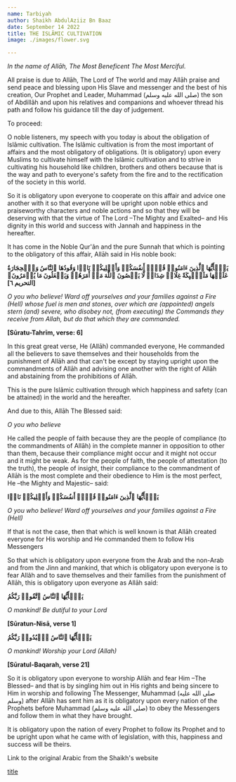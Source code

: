 ```yaml
---
name: Tarbiyah
author: Shaikh AbdulAziiz Bn Baaz
date: September 14 2022
title: THE ISLÃMIC CULTIVATION
image: ./images/flower.svg

---
```




 *In the name of Allāh, The Most Beneficent The Most Merciful.*

All praise is due to Allāh, The Lord of The world and may Allāh praise and send peace and blessing upon His Slave and messenger and the best of his creation, Our Prophet and Leader, Muhammad  (صلى الله عليه وسلم) the son of Abdillãh and upon his relatives and companions and whoever thread his path and follow his guidance till the day of judgement.

To proceed:

O noble listeners, my speech with you today is about the obligation of Islãmic cultivation. The Islãmic cultivation is from the most important of affairs and the most obligatory of obligations.  (It is obligatory) upon every Muslims to cultivate himself with the Islãmic cultivation and to strive in cultivating his household like children, brothers and others because that is the way and path to everyone's safety from the fire and to the rectification of the society in this world.

So it is obligatory upon everyone to cooperate on this affair and advice one another with it so that everyone will be upright upon noble ethics and praiseworthy characters and noble actions and so that they will be deserving with that the virtue of The Lord –The Mighty and Exalted– and His dignity in this world and success with Jannah and happiness in the hereafter.

It has come in the Noble Qur'ãn and the pure Sunnah that which is pointing to the obligatory of this affair, Allāh said in His noble book:

**یَـٰۤأَیُّهَا ٱلَّذِینَ ءَامَنُوا۟ قُوۤا۟ أَنفُسَكُمۡ وَأَهۡلِیكُمۡ نَارࣰا وَقُودُهَا ٱلنَّاسُ وَٱلۡحِجَارَةُ عَلَیۡهَا مَلَـٰۤىِٕكَةٌ غِلَاظࣱ شِدَادࣱ لَّا یَعۡصُونَ ٱللَّهَ مَاۤ أَمَرَهُمۡ وَیَفۡعَلُونَ مَا یُؤۡمَرُونَ﴾ [التحريم ٦]**

*O you who believe! Ward off yourselves and your families against a Fire (Hell) whose fuel is men and stones, over which are (appointed) angels stern (and) severe, who disobey not, (from executing) the Commands they receive from Allah, but do that which they are commanded.*

**[Sūratu-Tahrīm, verse: 6]**

In this great great verse, He (Allāh) commanded everyone, He commanded all the believers to save themselves and their households from the punishment of Allāh and that can't be except by staying upright upon the commandments of Allāh and advising one another with the right of Allāh and abstaining from the prohibitions of Allāh.

This is the pure Islãmic cultivation through which happiness and safety (can be attained) in the world and the hereafter.

And due to this, Allāh The Blessed said:

 *O you who believe*

He called the people of faith because they are the people of compliance (to the commandments of Allāh) in the complete manner in opposition to other than them, because their compliance might occur and it might not occur and it might be weak. As for the people of faith, the people of attestation (to the truth), the people of insight, their compliance to the commandment of Allāh is the most complete and their obedience to Him is the most perfect, He –the Mighty and Majestic– said:

**یَـٰۤأَیُّهَا ٱلَّذِینَ ءَامَنُوا۟ قُوۤا۟ أَنفُسَكُمۡ وَأَهۡلِیكُمۡ نَارࣰا**

*O you who believe! Ward off yourselves and your families against a Fire (Hell)*

If that is not the case, then that which is well known is that Allāh created everyone for His worship and He commanded them to follow His Messengers

So that which is obligatory upon everyone from the Arab and the non-Arab and from the Jinn and mankind, that which is obligatory upon everyone is to fear Allãh and to save themselves and their families from the punishment of Allāh, this is obligatory upon everyone as Allāh said:

**یَـٰۤأَیُّهَا ٱلنَّاسُ ٱتَّقُوا۟ رَبَّكُمُ**

*O mankind! Be dutiful to your Lord*

**[Sūratun-Nisā, verse 1]**

**یَـٰۤأَیُّهَا ٱلنَّاسُ ٱعۡبُدُوا۟ رَبَّكُمُ**

*O mankind! Worship your Lord (Allah)*

**[Sūratul-Baqarah, verse 21]**

So it is obligatory upon everyone to worship Allāh and fear Him –The Blessed– and that is by singling him out in His rights and being sincere to Him in worship and following The Messenger, Muhammad (صلى الله عليه وسلم) after Allāh has sent him as it is obligatory upon every nation of the Prophets before Muhammad (صلى الله عليه وسلم) to obey the Messengers and follow them in what they have brought.

It is obligatory upon the nation of every Prophet to follow its Prophet and to be upright upon what he came with of legislation, with this, happiness and success will be theirs.

Link to the original Arabic from the Shaikh's website

[title](https://binbaz.org.sa/audios/182/%D8%A7%D9%84%D8%AA%D8%B1%D8%A8%D9%8A%D8%A9-%D8%A7%D9%84%D8%A7%D8%B3%D9%84%D8%A7%D9%85%D9%8A%D8%A9)